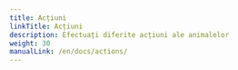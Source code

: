 ```yaml
---
title: Acțiuni
linkTitle: Acțiuni
description: Efectuați diferite acțiuni ale animalelor
weight: 30
manualLink: /en/docs/actions/
---
```

<script>
  window.location.href = "/en/docs/actions/";
</script>

